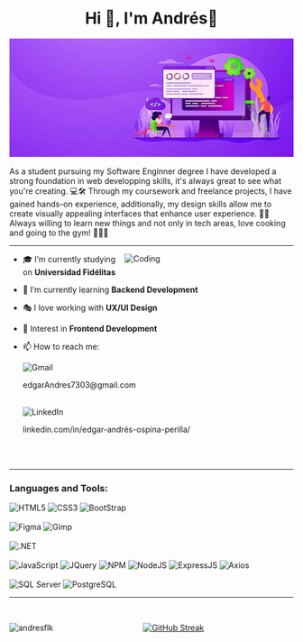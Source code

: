 <h1 align="center">Hi 👋, I'm Andrés🔱</h1>

<div align="center">

![logo](https://github.com/AndresFLK/AndresFLK/blob/main/Github%20Banner.png)

</div>


As a student pursuing my Software Enginner degree I have developed a strong foundation in web developping skills, it's always great to see what you're creating. 💻🛠 Through my coursework and freelance projects, I have gained hands-on experience, additionally, my design skills allow me to create visually appealing interfaces that enhance user experience. 🎇👾 Always willing to learn new things and not only in tech areas, love cooking and going to the gym! 👨‍🍳🎴
<br>
<hr>
<img align="right" alt="Coding" width="300" src="https://media4.giphy.com/media/qgQUggAC3Pfv687qPC/giphy.gif">

- 🎓 I’m currently studying on **Universidad Fidélitas**

- 🌱 I’m currently learning **Backend Development**

- 🎭 I love working with **UX/UI Design**

- 💬 Interest in **Frontend Development**

- 📫 How to reach me:

  <div>
    <img src="https://img.shields.io/badge/Gmail-D14836?style=for-the-badge&logo=gmail&logoColor=white" alt="Gmail"> <p>edgarAndres7303@gmail.com</p>
    <br>
    <img src="https://img.shields.io/badge/LinkedIn-0077B5?style=for-the-badge&logo=linkedin&logoColor=white" alt="LinkedIn"> <p>linkedin.com/in/edgar-andrés-ospina-perilla/<p>
  </div>
  <br>
  <br>
<hr>



<h3 align="left">Languages and Tools:</h3>

 <div>
   <img src="https://img.shields.io/badge/HTML5-E34F26?style=for-the-badge&logo=html5&logoColor=white" alt="HTML5">
   <img src="https://img.shields.io/badge/CSS3-1572B6?style=for-the-badge&logo=css3&logoColor=white" alt="CSS3">
   <img src="https://img.shields.io/badge/Bootstrap-563D7C?style=for-the-badge&logo=bootstrap&logoColor=white" alt="BootStrap">
   <br>
   <br>
   <img src="https://img.shields.io/badge/Figma-F24E1E?style=for-the-badge&logo=figma&logoColor=white" alt="Figma">
   <img src="https://img.shields.io/badge/gimp-5C5543?style=for-the-badge&logo=gimp&logoColor=white" alt="Gimp">
   <br>
   <br>
   <img src="https://img.shields.io/badge/.NET-512BD4?style=for-the-badge&logo=dotnet&logoColor=white" alt=".NET">
   <br>
   <br>
   <img src="https://img.shields.io/badge/JavaScript-323330?style=for-the-badge&logo=javascript&logoColor=F7DF1E" alt="JavaScript">
   <img src="https://img.shields.io/badge/jQuery-0769AD?style=for-the-badge&logo=jquery&logoColor=white" alt="JQuery">
   <img src="https://img.shields.io/badge/npm-CB3837?style=for-the-badge&logo=npm&logoColor=white" alt="NPM">
   <img src="https://img.shields.io/badge/Node%20js-339933?style=for-the-badge&logo=nodedotjs&logoColor=white" alt="NodeJS">
   <img src="https://img.shields.io/badge/Express%20js-000000?style=for-the-badge&logo=express&logoColor=white" alt="ExpressJS">
   <img src="https://img.shields.io/badge/axios-671ddf?&style=for-the-badge&logo=axios&logoColor=white" alt="Axios">
   <br>
   <br>
   <img src="https://img.shields.io/badge/Microsoft%20SQL%20Server-CC2927?style=for-the-badge&logo=microsoft%20sql%20server&logoColor=white" alt="SQL Server">
   <img src="https://img.shields.io/badge/PostgreSQL-316192?style=for-the-badge&logo=postgresql&logoColor=white" alt="PostgreSQL">
  </div>
<hr>
<br>


<p><img align="left" width="47%" src="https://github-readme-stats.vercel.app/api/top-langs?username=AndresFLK&layout=compact&theme=radical" alt="andresflk" /></p>

[![GitHub Streak](https://github-readme-streak-stats.herokuapp.com?user=AndresFLK&theme=radical&mode=weekly&card_width=350)](https://git.io/streak-stats)



